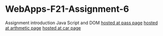 # WebApps-F21-Assignment-6
Assignment introduction Java Script and DOM
[hosted at pass page](https://44-563-webapps-f21.github.io/webapps-f21-assignment-6-cheipuri/pass.html)
[hosted at arthmetic page](https://44-563-webapps-f21.github.io/webapps-f21-assignment-6-cheipuri/arthmetic.html)
[hosted at car page](https://44-563-webapps-f21.github.io/webapps-f21-assignment-6-cheipuri/car.html)